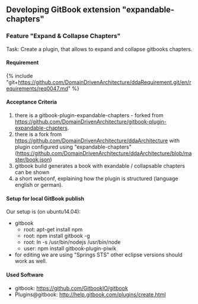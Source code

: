 ## Developing GitBook extension "expandable-chapters" 

### Feature "Expand & Collapse Chapters"
Task: Create a plugin, that allows to expand and collapse gitbooks chapters.

#### Requirement
{% include "git+https://github.com/DomainDrivenArchitecture/ddaRequirement.git/en/requirements/req0047.md" %}

#### Acceptance Criteria
1. there is a gitbook-plugin-expandable-chapters - forked from https://github.com/DomainDrivenArchitecture/gitbook-plugin-expandable-chapters.
2. there is a fork from https://github.com/DomainDrivenArchitecture/ddaArchitecture with plugin configured using "expandable-chapters" (https://github.com/DomainDrivenArchitecture/ddaArchitecture/blob/master/book.json)
3. gitbook build generates a book with exandable / collapsable chapters can be shown
4. a short webconf, explaining how the plugin is structured (language english or german).

#### Setup for local GitBook publish
Our setup is (on ubuntu14.04):
 * gitbook
     * root: apt-get install npm
     * root: npm install gitbook -g
     * root: ln -s /usr/bin/nodejs /usr/bin/node
     * user: npm install gitbook-plugin-piwik
 * for editing we are using "Springs STS" other eclipse versions should work as well.
 
 #### Used Software
 * gitbook: https://github.com/GitbookIO/gitbook
 * Plugins@gitbook: http://help.gitbook.com/plugins/create.html
 
 
 
 